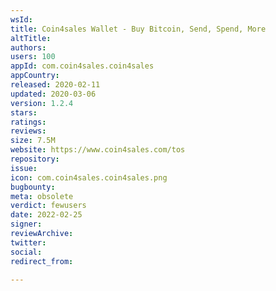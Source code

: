 ```yaml
---
wsId: 
title: Coin4sales Wallet - Buy Bitcoin, Send, Spend, More
altTitle: 
authors: 
users: 100
appId: com.coin4sales.coin4sales
appCountry: 
released: 2020-02-11
updated: 2020-03-06
version: 1.2.4
stars: 
ratings: 
reviews: 
size: 7.5M
website: https://www.coin4sales.com/tos
repository: 
issue: 
icon: com.coin4sales.coin4sales.png
bugbounty: 
meta: obsolete
verdict: fewusers
date: 2022-02-25
signer: 
reviewArchive: 
twitter: 
social: 
redirect_from: 

---
```


